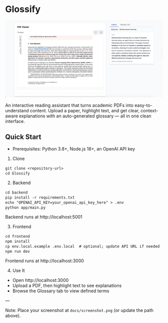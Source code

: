 # Glossify

![App Screenshot](docs/mvp_screenshot.png)

An interactive reading assistant that turns academic PDFs into easy-to-understand content. Upload a paper, highlight text, and get clear, context-aware explanations with an auto-generated glossary — all in one clean interface.

## Quick Start

- Prerequisites: Python 3.8+, Node.js 18+, an OpenAI API key

1) Clone
```
git clone <repository-url>
cd Glossify
```

2) Backend
```
cd backend
pip install -r requirements.txt
echo "OPENAI_API_KEY=your_openai_api_key_here" > .env
python app/main.py
```
Backend runs at http://localhost:5001

3) Frontend
```
cd frontend
npm install
cp env.local.example .env.local  # optional; update API URL if needed
npm run dev
```
Frontend runs at http://localhost:3000

4) Use It
- Open http://localhost:3000
- Upload a PDF, then highlight text to see explanations
- Browse the Glossary tab to view defined terms

—

Note: Place your screenshot at `docs/screenshot.png` (or update the path above).
